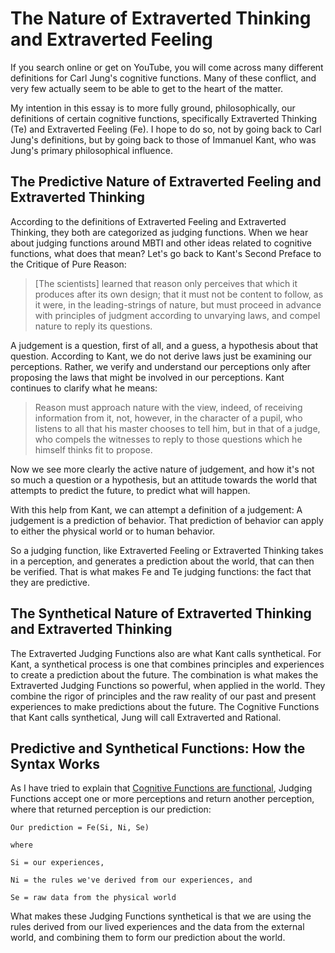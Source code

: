 # The Nature of Extraverted Thinking and Extraverted Feeling

If you search online or get on YouTube, you will come across many different definitions for Carl Jung's cognitive functions. Many of these conflict, and very few actually seem to be able to get to the heart of the matter.

My intention in this essay is to more fully ground, philosophically, our definitions of certain cognitive functions, specifically Extraverted Thinking (Te) and Extraverted Feeling (Fe). I hope to do so, not by going back to Carl Jung's definitions, but by going back to those of Immanuel Kant, who was Jung's primary philosophical influence.

## The Predictive Nature of Extraverted Feeling and Extraverted Thinking

According to the definitions of Extraverted Feeling and Extraverted Thinking, they both are categorized as judging functions. When we hear about judging functions around MBTI and other ideas related to cognitive functions, what does that mean? Let's go back to Kant's Second Preface to the Critique of Pure Reason:

> [The scientists] learned that reason only perceives that which it produces after its own design; that it must not be content to follow, as it were, in the leading-strings of nature, but must proceed in advance with principles of judgment according to unvarying laws, and compel nature to reply its questions.

A judgement is a question, first of all, and a guess, a hypothesis about that question. According to Kant, we do not derive laws just be examining our perceptions. Rather, we verify and understand our perceptions only after proposing the laws that might be involved in our perceptions. Kant continues to clarify what he means:

> Reason must approach nature with the view, indeed, of receiving information from it, not, however, in the character of a pupil, who listens to all that his master chooses to tell him, but in that of a judge, who compels the witnesses to reply to those questions which he himself thinks fit to propose.

Now we see more clearly the active nature of judgement, and how it's not so much a question or a hypothesis, but an attitude towards the world that attempts to predict the future, to predict what will happen.

With this help from Kant, we can attempt a definition of a judgement: A judgement is a prediction of behavior. That prediction of behavior can apply to either the physical world or to human behavior.

So a judging function, like Extraverted Feeling or Extraverted Thinking takes in a perception, and generates a prediction about the world, that can then be verified. That is what makes Fe and Te judging functions: the fact that they are predictive.

## The Synthetical Nature of Extraverted Thinking and Extraverted Thinking

The Extraverted Judging Functions also are what Kant calls synthetical. For Kant, a synthetical process is one that combines principles and experiences to create a prediction about the future. The combination is what makes the Extraverted Judging Functions so powerful, when applied in the world. They combine the rigor of principles and the raw reality of our past and present experiences to make predictions about the future. The Cognitive Functions that Kant calls synthetical, Jung will call Extraverted and Rational.


## Predictive and Synthetical Functions: How the Syntax Works

As I have tried to explain that [Cognitive Functions are functional](cog_funcs_are_functional.md), Judging Functions accept one or more perceptions and return another perception, where that returned perception is our prediction:

    Our prediction = Fe(Si, Ni, Se)

    where

    Si = our experiences,

    Ni = the rules we've derived from our experiences, and

    Se = raw data from the physical world

What makes these Judging Functions synthetical is that we are using the rules derived from our lived experiences and the data from the external world, and combining them to form our prediction about the world.

